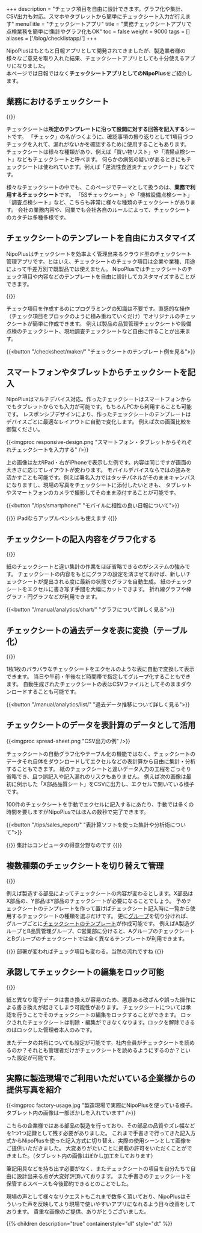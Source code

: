 +++
description = "チェック項目を自由に設計できます。グラフ化や集計、CSV出力も対応。スマホやタブレットから簡単にチェックシート入力が行えます"
menuTitle = "チェックシートアプリ"
title = "業務チェックシートアプリで点検業務を簡単に!集計やグラフ化もOK"
toc = false
weight = 9000
tags = []
aliases = ['/blog/checklistapp/']
+++

NipoPlusはもともと日報アプリとして開発されてきましたが、製造業者様の様々なご意見を取り入れた結果、チェックシートアプリとしても十分使えるアプリになりました。  
本ページでは日報ではなく**チェックシートアプリとしてのNipoPlus**をご紹介します。

## 業務におけるチェックシート

{{<icatch filename="check-sheet-app" msg="繰り返し使える チェックシートApp" title="業務用チェックシートアプリ" fontsize="30px" alice="ok" >}}

チェックシートは**所定のテンプレートに沿って設問に対する回答を記入する**シートです。
「チェック」の名がつくように、確認事項の振り返りとして1項目づつチェックを入れて、漏れがないかを確認するために使用することもあります。
チェックシートは様々な種類があり、例えば「買い物リスト」や「清掃点検シート」などもチェックシートと呼べます。
何らかの病気の疑いがあるときにもチェックシートは使われています。例えば「逆流性食道炎チェックシート」などです。

様々なチェックシートの中でも、このページでテーマとして扱うのは、**業務で利用するチェックシート**です。
「5Sチェックシート」や「機械設備点検シート」「調査点検シート」など、こちらも非常に様々な種類のチェックシートがあります。
会社の業務内容や、同業でも会社各自のルールによって、チェックシートのカタチは多種多様です。


## チェックシートのテンプレートを自由にカスタマイズ

NipoPlusはチェックシートを効率よく管理出来るクラウド型のチェックシート管理アプリです。とはいえ、チェックシートのチェック項目は企業や業種、用途によって千差万別で既製品では使えません。
NipoPlusではチェックシートのチェック項目や内容などのテンプレートを自由に設計してカスタマイズすることができます。

{{<icatch filename="check-sheet-template" msg="例えば5Sシート 色々自由に作れます" title="テンプレートを自由にカスタマイズしてオリジナルのチェックシートが作れます" fontsize="30px" alice="guide" >}}

チェック項目を作成するのにプログラミングの知識は不要です。直感的な操作（チェック項目をブロックのように積み重ねていくだけ）でオリジナルのチェックシートが簡単に作成できます。
例えば製品の品質管理チェックシートや設備点検のチェックシート、現地調査チェックシートなど自由に作ることが出来ます。


{{<button "/checksheet/maker/" "チェックシートのテンプレート例を見る">}}

## スマートフォンやタブレットからチェックシートを記入

NipoPlusはマルチデバイス対応。作ったチェックシートはスマートフォンからでもタブレットからでも入力が可能です。もちろんPCから利用することも可能です。
レスポンシブデザインにより、作ったチェックシートのテンプレートはデバイスごとに最適なレイアウトに自動で変化します。
例えば次の画面比較を御覧ください。

{{<imgproc responsive-design.png "スマートフォン・タブレットからそれぞれチェックシートを入力する" />}}

上の画像は左がiPad・右がiPhoneで表示した例です。内容は同じですが画面の大きさに応じてレイアウトが変わります。
モバイルデバイスならではの強みを活かすことも可能です。例えば署名入力ではタッチパネルがそのままキャンバスになりますし、現場の写真をチェックシートに添付したいときも、
タブレットやスマートフォンのカメラで撮影してそのまま添付することが可能です。

{{<button "/tips/smartphone/" "モバイルに相性の良い日報について">}}


{{<alice pos="right" icon="tablet">}}
iPadならアップルペンシルも使えます
{{</alice>}}

## チェックシートの記入内容をグラフ化する

{{<icatch filename="check-sheet-charts" msg="チェックシートデータを その場でグラフ化" title="エクセルを使わなくてもチェックシートのデータを即座にグラフ化できます" fontsize="30px" alice="pc" >}}

紙のチェックシートと違い集計の作業をほぼ省略できるのがシステムの強みです。
チェックシートの内容をもとにグラフの設定を済ませておけば、新しいチェックシートが提出される度に最新の状態でグラフを自動生成。
紙のチェックシートをエクセルに書き写す手間を大幅にカットできます。
折れ線グラフや棒グラフ・円グラフなどが利用できます。

{{<button "/manual/analytics/chart/" "グラフについて詳しく見る">}}

## チェックシートの過去データを表に変換（テーブル化）

{{<icatch filename="data-table" msg="過去との比較も簡単 もちろん自動です" title="これまでのチェックシートデータを一覧表に自動で変換します" fontsize="30px" alice="here" >}}

1枚1枚のバラバラなチェックシートをエクセルのような表に自動で変換して表示できます。
当日や午前・午後など時間帯で指定してグループ化することもできます。
自動生成されたチェックシートの表はCSVファイルとしてそのままダウンロードすることも可能です。

{{<button "/manual/analytics/list/" "過去データ推移について詳しく見る">}}

## チェックシートのデータを表計算のデータとして活用

{{<imgproc spread-sheet.png "CSV出力の例" />}}

チェックシートの自動グラフ化やテーブル化の機能ではなく、チェックシートのデータそれ自体をダウンロードしてエクセルなどの表計算から自由に集計・分析することもできます。
紙のチェックシートと違いデータ入力の工程をごっそり省略でき、且つ誤記入や記入漏れのリスクもありません。
例えば次の画像は最初に例示した「X部品品質シート」をCSVに出力し、エクセルで開いている様子です。

100件のチェックシートを手動でエクセルに記入するにあたり、手動では多くの時間を要しますがNipoPlusではほんの数秒で完了できます。

{{<button "/tips/sales_report/" "表計算ソフトを使った集計や分析術について">}}

{{<alice pos="right" icon="ok">}}
集計はコンピュータの得意分野なのです
{{</alice>}}

## 複数種類のチェックシートを切り替えて管理

{{<icatch filename="select-check-sheet-template" msg="複数のチェックシート 切り替えて利用可能" title="テンプレートを予め作成しておけば切り替えて利用が可能です" fontsize="30px" alice="here" >}}

例えば製造する部品によってチェックシートの内容が変わるとします。X部品はX部品の、Y部品はY部品のチェックシートが必要になることでしょう。
予めチェックシートのテンプレートを作って置けばチェックシート記入時に一覧から使用するチェックシートの種類を選ぶだけです。
更に[グループ](/manual/initial-setting/make-group/)を切り分ければ、グループごとに[チェックシートのテンプレート](/manual/initial-setting/template/make/)が作成可能です。
例えばA製造グループとB品質管理グループ、C営業部に分けると、AグループのチェックシートとBグループのチェックシートでは全く異なるテンプレートが利用できます。

{{<alice pos="right" icon="guide">}}
部署が変わればチェック項目も変わる。当然の流れですね
{{</alice>}}

## 承認してチェックシートの編集をロック可能

{{<icatch filename="check-sheet-data-lock" msg="捺印しデータをロック 改ざんの抑制・防止" title="チェックシートのデータをロックする" fontsize="30px" alice="shield" >}}

紙と異なり電子データは書き換えが容易のため、悪意ある改ざんや誤った操作による書き換えが起きてしまう可能性があります。
チェックシートについては承認を行うことでそのチェックシートの編集をロックすることができます。
ロックされたチェックシートは削除・編集ができなくなります。ロックを解除できるのはロックした管理者本人のみです。

またデータの共有についても設定が可能です。社内全員がチェックシートを読めるのか？それとも管理者だけがチェックシートを読めるようにするのか？といった設定が可能です。

## 実際に製造現場でご利用いただいている企業様からの提供写真を紹介

{{<imgproc factory-usage.jpg "製造現場で実際にNipoPlusを使っている様子。タブレット内の画像は一部ぼかしを入れています" />}}

こちらの企業様ではある部品の製造を行っており、その部品の品質やズレ幅などを1つ1つ記録として残す必要がありました。
これまで手書きで行ってきた記入方式からNipoPlusを使った記入方式に切り替え、実際の使用シーンとして画像をご提供いただきました。
大変ありがたいことに掲載の許可をいただくことができました。（タブレット内の画像はぼかし加工をしております）

筆記用具などを持ち出す必要がなく、またチェックシートの項目を自分たちで自由に設計出来る点が大変好評頂いております。
また手書きのチェックシートを保管するスペースも今後節約できるとのことでした。

現場の声として様々なリクエストもこれまで数多く頂いており、NipoPlusはそういった声を反映してより現場で使いやすいアプリになれるよう日々改善をしております。
貴重な画像のご提供、ありがとうございました。

{{% children description="true" containerstyle="dl" style="dt" %}}
